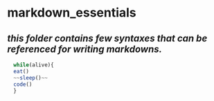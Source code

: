 # markdown_essentials

## *this folder contains few syntaxes that can be referenced for writing markdowns.*


```javascript
  while(alive){
  eat()
  ~~sleep()~~
  code()
  }
```


